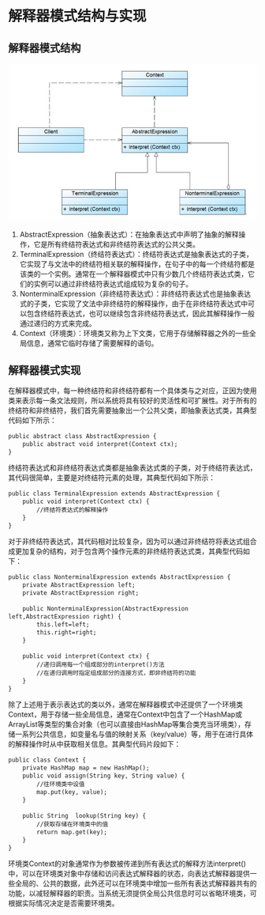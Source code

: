# 解释器模式结构与实现

## 解释器模式结构
![解释器模式结构图](../../图片/解释器模式结构图.jpg)  
1. AbstractExpression（抽象表达式）：在抽象表达式中声明了抽象的解释操作，它是所有终结符表达式和非终结符表达式的公共父类。
2. TerminalExpression（终结符表达式）：终结符表达式是抽象表达式的子类，它实现了与文法中的终结符相关联的解释操作，在句子中的每一个终结符都是该类的一个实例。通常在一个解释器模式中只有少数几个终结符表达式类，它们的实例可以通过非终结符表达式组成较为复杂的句子。
3. NonterminalExpression（非终结符表达式）：非终结符表达式也是抽象表达式的子类，它实现了文法中非终结符的解释操作，由于在非终结符表达式中可以包含终结符表达式，也可以继续包含非终结符表达式，因此其解释操作一般通过递归的方式来完成。
4. Context（环境类）：环境类又称为上下文类，它用于存储解释器之外的一些全局信息，通常它临时存储了需要解释的语句。


## 解释器模式实现
在解释器模式中，每一种终结符和非终结符都有一个具体类与之对应，正因为使用类来表示每一条文法规则，所以系统将具有较好的灵活性和可扩展性。对于所有的终结符和非终结符，我们首先需要抽象出一个公共父类，即抽象表达式类，其典型代码如下所示：
```
public abstract class AbstractExpression {
    public abstract void interpret(Context ctx);
}
```
终结符表达式和非终结符表达式类都是抽象表达式类的子类，对于终结符表达式，其代码很简单，主要是对终结符元素的处理，其典型代码如下所示：
```
public class TerminalExpression extends AbstractExpression {
    public void interpret(Context ctx) {
        //终结符表达式的解释操作
    }
}
```
对于非终结符表达式，其代码相对比较复杂，因为可以通过非终结符将表达式组合成更加复杂的结构，对于包含两个操作元素的非终结符表达式类，其典型代码如下：
```
public class NonterminalExpression extends AbstractExpression {
    private AbstractExpression left;
    private AbstractExpression right;

    public NonterminalExpression(AbstractExpression left,AbstractExpression right) {
        this.left=left;
        this.right=right;
    }

    public void interpret(Context ctx) {
        //递归调用每一个组成部分的interpret()方法
        //在递归调用时指定组成部分的连接方式，即非终结符的功能
    }     
}
```
除了上述用于表示表达式的类以外，通常在解释器模式中还提供了一个环境类Context，用于存储一些全局信息，通常在Context中包含了一个HashMap或ArrayList等类型的集合对象（也可以直接由HashMap等集合类充当环境类），存储一系列公共信息，如变量名与值的映射关系（key/value）等，用于在进行具体的解释操作时从中获取相关信息。其典型代码片段如下：
```
public class Context {
    private HashMap map = new HashMap();
    public void assign(String key, String value) {
        //往环境类中设值
        map.put(key, value);
    }
    
    public String  lookup(String key) {
        //获取存储在环境类中的值
        return map.get(key);
    }
}
```
环境类Context的对象通常作为参数被传递到所有表达式的解释方法interpret()中，可以在环境类对象中存储和访问表达式解释器的状态，向表达式解释器提供一些全局的、公共的数据，此外还可以在环境类中增加一些所有表达式解释器共有的功能，以减轻解释器的职责。当系统无须提供全局公共信息时可以省略环境类，可根据实际情况决定是否需要环境类。